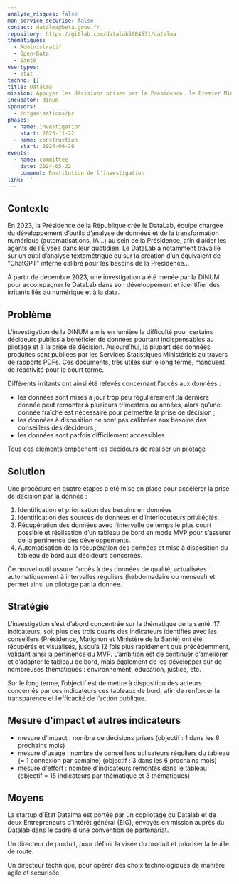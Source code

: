 ```yaml
---
analyse_risques: false
mon_service_securise: false
contact: datalma@beta.gouv.fr
repository: https://gitlab.com/datalab5084531/datalma
thematiques:
  - Administratif
  - Open-Data
  - Santé
usertypes:
  - etat
techno: []
title: Datalma
mission: Appuyer les décisions prises par la Présidence, le Premier Ministre et les ministères sur des données pertinentes & récentes.
incubator: dinum
sponsors:
  - /organisations/pr
phases:
  - name: investigation
    start: 2023-11-22
  - name: construction
    start: 2024-06-26
events:
  - name: committee
    date: 2024-05-22
    comment: Restitution de l'investigation
link: ''
---
```

## Contexte
En 2023, la Présidence de la République crée le DataLab, équipe chargée du développement d’outils d’analyse de données et de la transformation numérique (automatisations, IA…) au sein de la Présidence, afin d’aider les agents de l’Élysée dans leur quotidien. Le DataLab a notamment travaillé sur un outil d’analyse textométrique ou sur la création d’un équivalent de “ChatGPT” interne calibré pour les besoins de la Présidence…

À partir de décembre 2023, une investigation a été menée par la DINUM pour accompagner le DataLab dans son développement et identifier des irritants liés au numérique et à la data.

## Problème
L’investigation de la DINUM a mis en lumière la difficulté pour certains décideurs publics à bénéficier de données pourtant indispensables au pilotage et à la prise de décision. Aujourd’hui, la plupart des données produites sont publiées par les Services Statistiques Ministériels au travers de rapports PDFs. Ces documents, très utiles sur le long terme, manquent de réactivité pour le court terme. 

Différents irritants ont ainsi été relevés concernant l’accès aux données :
- les données sont mises à jour trop peu régulièrement :la dernière donnée peut remonter à plusieurs trimestres ou années, alors qu’une donnée fraîche est nécessaire pour permettre la prise de décision ;
- les données à disposition ne sont pas calibrées aux besoins des conseillers des décideurs ;
- les données sont parfois difficilement accessibles.

Tous ces éléments empêchent les décideurs de réaliser un pilotage 


## Solution
Une procédure en quatre étapes a été mise en place pour accélérer la prise de décision par la donnée :
1. Identification et priorisation des besoins en données
2. Identification des sources de données et d’interlocuteurs privilégiés.
3. Récupération des données avec l’intervalle de temps le plus court possible et réalisation d’un tableau de bord en mode MVP pour s’assurer de la pertinence des développements.
4. Automatisation de la récupération des données et mise à disposition du tableau de bord aux décideurs concernés.


Ce nouvel outil assure l’accès à des données de qualité, actualisées automatiquement à intervalles réguliers (hebdomadaire ou mensuel) et permet ainsi un pilotage  par la donnée.


## Stratégie
L’investigation s’est d’abord concentrée sur la thématique de la santé. 17 indicateurs, soit plus des trois quarts des indicateurs identifiés avec les conseillers (Présidence, Matignon et Ministère de la Santé) ont été récupérés et visualisés, jusqu’à 12 fois plus rapidement que précédemment, validant ainsi la pertinence du MVP. L’ambition est de continuer d’améliorer et d’adapter le tableau de bord, mais également de les développer sur de nombreuses thématiques : environnement, éducation, justice, etc.

Sur le long terme, l’objectif est de mettre à disposition des acteurs concernés par ces indicateurs ces tableaux de bord, afin de renforcer la transparence et l’efficacité de l’action publique. 


## Mesure d'impact et autres indicateurs
- mesure d'impact : nombre de décisions prises (objectif : 1 dans les 6 prochains mois)
- mesure d'usage : nombre de conseillers utilisateurs réguliers du tableau (= 1 connexion par semaine) (objectif : 3 dans les 6 prochains mois)
- mesure d'effort : nombre d'indicateurs remontés dans le tableau (objectif = 15 indicateurs par thématique et 3 thématiques)

## Moyens

La startup d’Etat Datalma est portée par un copilotage du Datalab et de deux Entrepreneurs d'intérêt général (EIG), envoyés en mission auprès du Datalab dans le cadre d'une convention de partenariat.

Un directeur de produit, pour définir la visée du produit et prioriser la feuille de route.

Un directeur technique, pour opérer des choix technologiques de manière agile et sécurisée.
